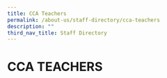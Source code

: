 ```yaml
---
title: CCA Teachers
permalink: /about-us/staff-directory/cca-teachers
description: ""
third_nav_title: Staff Directory
---
```

# CCA TEACHERS

